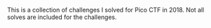 This is a collection of challenges I solved for Pico CTF in 2018. Not all solves are included for the challenges.
